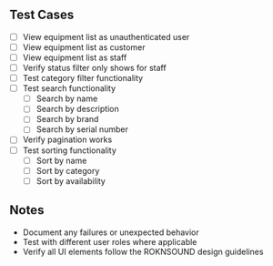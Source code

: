 ## Test Cases

- [ ] View equipment list as unauthenticated user
- [ ] View equipment list as customer
- [ ] View equipment list as staff
- [ ] Verify status filter only shows for staff
- [ ] Test category filter functionality
- [ ] Test search functionality
  - [ ] Search by name
  - [ ] Search by description
  - [ ] Search by brand
  - [ ] Search by serial number
- [ ] Verify pagination works
- [ ] Test sorting functionality
  - [ ] Sort by name
  - [ ] Sort by category
  - [ ] Sort by availability

## Notes
- Document any failures or unexpected behavior
- Test with different user roles where applicable
- Verify all UI elements follow the ROKNSOUND design guidelines
